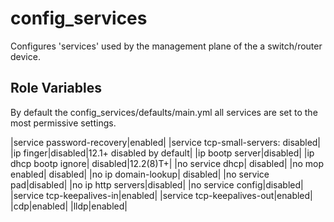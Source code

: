 config_services
=========

Configures 'services' used by the management plane of the a switch/router device.

Role Variables
--------------

By default the config_services/defaults/main.yml all services are set to the most permissive settings.

|service password-recovery|enabled|
|service tcp-small-servers: disabled|
|ip finger|disabled|12.1+ disabled by default|
|ip bootp server|disabled|
|ip dhcp bootp ignore| disabled|12.2(8)T+|
|no service dhcp| disabled|
|no mop enabled| disabled|
|no ip domain-lookup| disabled|
|no service pad|disabled|
|no ip http servers|disabled|
|no service config|disabled|
|service tcp-keepalives-in|enabled|
|service tcp-keepalives-out|enabled|
|cdp|enabled|
|lldp|enabled|
